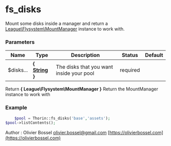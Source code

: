 # fs_disks

Mount some disks inside a manager and return a [League\Flysystem\MountManager](https://flysystem.thephpleague.com/docs/advanced/mount-manager/) instance to work with.


### Parameters
Name  |  Type  |  Description  |  Status  |  Default
------------  |  ------------  |  ------------  |  ------------  |  ------------
$disks...  |  **{ [String](http://php.net/manual/en/language.types.string.php) }**  |  The disks that you want inside your pool  |  required  |

Return **{ League\Flysystem\MountManager }** Return the MountManager instance to work with

### Example
```php
	$pool = Thorin::fs_disks('base','assets');
$pool->listContents();
```
Author : Olivier Bossel [olivier.bossel@gmail.com](mailto:olivier.bossel@gmail.com) [https://olivierbossel.com](https://olivierbossel.com)